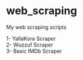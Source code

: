 # web_scraping
My web scraping scripts

1- YallaKora Scraper\
2- Wuzzuf Scraper\
3- Basic IMDb Scraper
